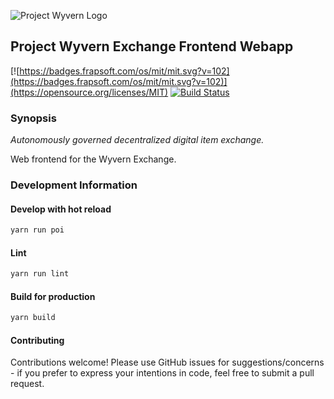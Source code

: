 ![Project Wyvern Logo](https://media.githubusercontent.com/media/ProjectWyvern/wyvern-branding/master/logo/logo-square-red-transparent-200x200.png?raw=true "Project Wyvern Logo")

## Project Wyvern Exchange Frontend Webapp

[![https://badges.frapsoft.com/os/mit/mit.svg?v=102](https://badges.frapsoft.com/os/mit/mit.svg?v=102)](https://opensource.org/licenses/MIT) [![Build Status](https://travis-ci.org/ProjectWyvern/exchange.projectwyvern.com.svg?branch=master)](https://travis-ci.org/ProjectWyvern/exchange.projectwyvern.com)

### Synopsis

*Autonomously governed decentralized digital item exchange.*

Web frontend for the Wyvern Exchange.

### Development Information

#### Develop with hot reload

```bash
yarn run poi
```

#### Lint

```bash
yarn run lint
```

#### Build for production

```bash
yarn build
```

#### Contributing

Contributions welcome! Please use GitHub issues for suggestions/concerns - if you prefer to express your intentions in code, feel free to submit a pull request.
